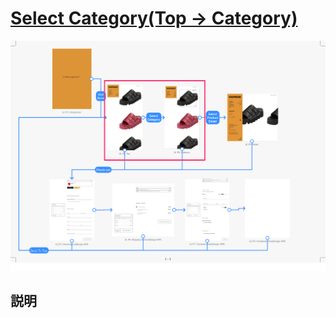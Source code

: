 # [Select Category(Top -> Category)](SegueDetail/SelectCategoryMajor/detail.md)

![SelectCategoryMajor](SelectCategoryMajor.png "SelectCategoryMajor")

## 説明
